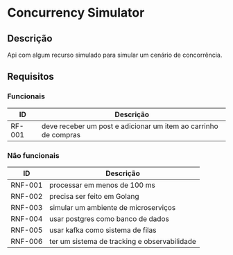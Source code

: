 # Concurrency Simulator

## Descrição 

Api com algum recurso simulado para simular um cenário de concorrência.

## Requisitos

### Funcionais

| ID       | Descrição                                                                 |
|----------|---------------------------------------------------------------------------|
| RF-001   | deve receber um post e adicionar um item ao carrinho de compras           |

### Não funcionais

| ID       | Descrição                                                                 |
|----------|---------------------------------------------------------------------------|
| RNF-001  | processar em menos de 100 ms                                              |
| RNF-002  | precisa ser feito em Golang                                               |
| RNF-003  | simular um ambiente de microserviços                                      |
| RNF-004  | usar postgres como banco de dados                                         |
| RNF-005  | usar kafka como sistema de filas                                          |
| RNF-006  | ter um sistema de tracking e observabilidade                              |
